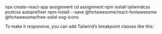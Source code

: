 npx create-react-app assignment
cd assignment
npm install tailwindcss postcss autoprefixer
npm install --save @fortawesome/react-fontawesome @fortawesome/free-solid-svg-icons

To make it responsive, you can add Tailwind’s breakpoint classes like this:

<nav className="bg-[#0096ff] text-white w-[60%] h-screen max-w-[200px] text-[20px] sm:w-[50%] md:w-[40%]">
